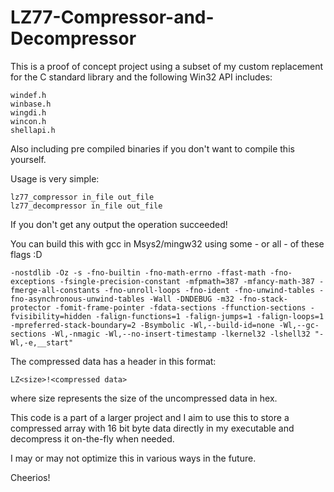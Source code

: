 # LZ77-Compressor-and-Decompressor

This is a proof of concept project using a subset of my custom replacement for the C standard library and the following Win32 API includes:


    windef.h
    winbase.h
    wingdi.h
    wincon.h
    shellapi.h


Also including pre compiled binaries if you don't want to compile this yourself.


Usage is very simple:


    lz77_compressor in_file out_file
    lz77_decompressor in_file out_file


If you don't get any output the operation succeeded! 


You can build this with gcc in Msys2/mingw32 using some - or all - of these flags :D


    -nostdlib -Oz -s -fno-builtin -fno-math-errno -ffast-math -fno-exceptions -fsingle-precision-constant -mfpmath=387 -mfancy-math-387 -fmerge-all-constants -fno-unroll-loops -fno-ident -fno-unwind-tables -fno-asynchronous-unwind-tables -Wall -DNDEBUG -m32 -fno-stack-protector -fomit-frame-pointer -fdata-sections -ffunction-sections -fvisibility=hidden -falign-functions=1 -falign-jumps=1 -falign-loops=1 -mpreferred-stack-boundary=2 -Bsymbolic -Wl,--build-id=none -Wl,--gc-sections -Wl,-nmagic -Wl,--no-insert-timestamp -lkernel32 -lshell32 "-Wl,-e,__start"


The compressed data has a header in this format:


    LZ<size>!<compressed data>


where size represents the size of the uncompressed data in hex.


This code is a part of a larger project and I aim to use this to store a compressed array with 16 bit byte data directly in my executable and decompress it on-the-fly when needed.


I may or may not optimize this in various ways in the future.


Cheerios!
